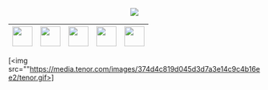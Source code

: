 <p align="center">
<img src="https://cdn.dribbble.com/users/720825/screenshots/3253310/slim-jim-_dribbble_-_800x600_.gif">
</p>

|[<img src="https://image.flaticon.com/icons/png/128/733/733547.png" width="40" height="40">](https://www.facebook.com/NhanCoder6311)|[<img src="https://image.flaticon.com/icons/png/128/2111/2111463.png" width="40" height="40">](https://www.instagram.com/nhan.coder.1912/?r=nametag)|[<img src="https://image.flaticon.com/icons/png/128/1011/1011407.png" width="40" height="40">](https://linktr.ee/NhanCoder)|[<img src="https://image.flaticon.com/icons/png/128/733/733609.png" width="40" hegh="40">](https://github.com/NguyenHuuNhan1912)|[<img src="https://image.flaticon.com/icons/png/128/1384/1384060.png" width="40" height="40">](https://www.youtube.com/channel/UCImnKwa0EOReKsFjukjzKUA)|
|----|----|----|----|----|
[<img src=""https://media.tenor.com/images/374d4c819d045d3d7a3e14c9c4b16ee2/tenor.gif>]


